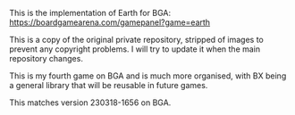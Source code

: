 This is the implementation of Earth for BGA:
https://boardgamearena.com/gamepanel?game=earth

This is a copy of the original private repository, stripped of images to
prevent any copyright problems. I will try to update it when the main
repository changes.

This is my fourth game on BGA and is much more organised, with BX being a
general library that will be reusable in future games.

This matches version 230318-1656 on BGA.

